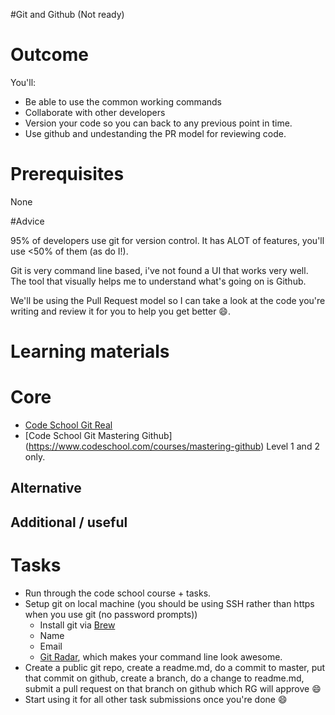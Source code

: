 #Git and Github (Not ready)

# Outcome

You'll:

* Be able to use the common working commands
* Collaborate with other developers
* Version your code so you can back to any previous point in time.
* Use github and undestanding the PR model for reviewing code.

# Prerequisites

None

#Advice

95% of developers use git for version control. It has ALOT of features, you'll use <50% of them (as do I!).

Git is very command line based, i've not found a UI that works very well. The tool that visually helps me to understand what's going on is Github.

We'll be using the Pull Request model so I can take a look at the code you're writing and review it for you to help you get better :smile:.

# Learning materials

# Core

* [Code School Git Real](https://www.codeschool.com/courses/git-real)
* [Code School Git Mastering Github] (https://www.codeschool.com/courses/mastering-github) Level 1 and 2 only.
## Alternative

## Additional / useful

# Tasks

* Run through the code school course + tasks.
* Setup git on local machine (you should be using SSH rather than https when you use git (no password prompts))
  * Install git via [Brew](http://brew.sh/)
  * Name
  * Email
  * [Git Radar](https://github.com/michaeldfallen/git-radar), which makes your command line look awesome.
* Create a public git repo, create a readme.md, do a commit to master, put that commit on github, create a branch, do a change to readme.md, submit a pull request on that branch on github which RG will approve :smile:
* Start using it for all other task submissions once you're done :smile:
